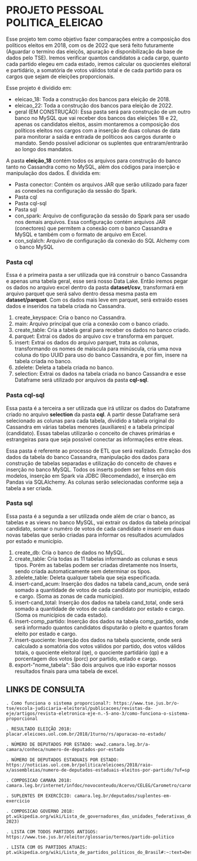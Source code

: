 # PROJETO PESSOAL POLITICA_ELEICAO

Esse projeto tem como objetivo fazer comparações entre a composição dos políticos eleitos em 2018, com os de 2022 que será feito futuramente (Aguardar o termíno das eleiçõs, apuração e disponibilização da base de dados pelo TSE).
Iremos verificar quantos candidatos a cada cargo, quanto cada partido elegeu em cada estado, iremos calcular os quocientes eleitoral e partidário, a somatória de votos válidos total e de cada partido para os cargos que sejam de eleições proporcionais.

Esse projeto é dividido em:
- eleicao_18: Toda a construção dos bancos para eleição de 2018.
- eleicao_22: Toda a construção dos bancos para eleição de 2022.
- geral (EM CONSTRUÇÃO): Essa pasta será para construção de um outro banco no MySQL que vai receber dos bancos das eleições 18 e 22, apenas os candidatos eleitos, assim montaremos a composição dos políticos eleitos nos cargos com a inserção de duas colunas de data para monitorar a saída e entrada de políticos aos cargos durante o mandato. Sendo possível adicionar os suplentes que entraram/entrarão ao longo dos mandatos.

A pasta __eleição_18__ contém todos os arquivos para construção do banco tanto no Cassandra como no MySQL, além dos códigos para inserção e manipulação dos dados. É dividida em:
- Pasta conector: Contém os arquivos JAR que serão utilizado para fazer as conexões na configuração da sessão do Spark.
- Pasta cql
- Pasta cql-sql
- Pasta sql
- con_spark: Arquivo de configuração da sessão do Spark para ser usado nos demais arquivos. Essa configuração contém arquivos JAR (conectores) que permitem a conexão com o banco Cassandra e MySQL e também com o formato de arquivo em Excel.
- con_sqlalch: Arquivo de configuração da conexão do SQL Alchemy com o banco MySQL

### Pasta __cql__
Essa é a primeira pasta a ser utilizada que irá construir o banco Cassandra e apenas uma tabela geral, esse será nosso Data Lake. Então iremos pegar os dados no arquivo excel dentro da pasta __dataset/csv__, transformará em arquivo parquet que será salvo dentro dessa mesma pasta em __dataset/parquet__. Com os dados mais leve em parquet, será extraído esses dados e inseridos na tabela criada no Cassandra.
 
1) create_keyspace: Cria o banco no Cassandra.
2) main: Arquivo principal que cria a conexão com o banco criado.
3) create_table: Cria a tabela geral para receber os dados no banco criado.
4) parquet: Extrai os dados do arquivo csv e transforma em parquet.
5) insert: Extrai os dados do arquivo parquet, trata as colunas, transformando os nomes de maíscula para minúscula, cria uma nova coluna do tipo UUID para uso do banco Cassandra, e por fim, insere na tabela criada no banco.
6) zdelete: Deleta a tabela criada no banco.
7) selection: Extrai os dados na tabela criada no banco Cassandra e esse Dataframe será utilizado por arquivos da pasta __cql-sql__.

### Pasta __cql-sql__
Essa pasta é a terceira a ser utilizada que irá utilizar os dados do Dataframe criado no arquivo __selection__ da pasta __cql__. A partir desse Dataframe será selecionado as colunas para cada tabela, dividido a tabela original do Cassandra em várias tabelas menores (auxiliares) e a tabela principal (candidato). Essas tabelas utilizarão o conceito de chaves primárias e estrangeiras para que seja possível conectar as informações entre eleas.

Essa pasta é referente ao processo de ETL que será realizado. Extração dos dados da tabela do banco Cassandra, manipulação dos dados para construção de tabelas separadas e utilização do conceito de chaves e inserção no banco MySQL. Todos os inserts podem ser feitos em dois modelos, inserção em Spark via JDBC (Recomendado), e inserção em Pandas via SQLAlchemy. As colunas serão selecionadas conforme seja a tabela a ser criada.


### Pasta __sql__
Essa pasta é a segunda a ser utilizada onde além de criar o banco, as tabelas e as views no banco MySQL, vai extrair os dados da tabela principal candidato, somar o numéro de votos de cada candidato e inserir em duas novas tabelas que serão criadas para informar os resultados acumulados por estado e município.

1) create_db: Cria o banco de dados no MySQL.
2) create_table: Cria todas as 11 tabelas informando as colunas e seus tipos. Porém as tabelas podem ser criadas diretamente nos Inserts, sendo criada automaticamente sem determinar os tipos.
3) zdelete_table: Deleta qualquer tabela que seja especificada.
4) insert-cand_acum: Inserção dos dados na tabela cand_acum, onde será somado a quantidade de votos de cada candidato por município, estado e cargo. (Soma as zonas de cada município).
5) insert-cand_total: Inserção dos dados na tabela cand_total, onde será somado a quantidade de votos de cada candidato por estado e cargo. (Soma os municípios de cada estado).
6) insert-comp_partido: Inserção dos dados na tabela comp_partido, onde será informado quantos candidatos disputarão o pleito e quantos foram eleito por estado e cargo.
7) insert-quociente: Inserção dos dados na tabela quociente, onde será calculado a somatória dos votos válidos por partido, dos votos válidos totais, o quociente eleitoral (qe), o quociente partidário (qp) e a porcentagem dos votos (porc) por partido, estado e cargo.
8) export-"nome_tabela": São dois arquivos que irão exportar nossos resultados finais para uma tabela de excel.






## LINKS DE CONSULTA

    . Como funciona o sistema proporcional?: https://www.tse.jus.br/o-tse/escola-judiciaria-eleitoral/publicacoes/revistas-da-eje/artigos/revista-eletronica-eje-n.-5-ano-3/como-funciona-o-sistema-proporcional

    . RESULTADO ELEIÇÃO 2018: placar.eleicoes.uol.com.br/2018/1turno/rs/apuracao-no-estado/

    . NÚMERO DE DEPUTADOS POR ESTADO: www2.camara.leg.br/a-camara/conheca/numero-de-deputados-por-estado

    . NÚMERO DE DEPUTADOS ESTADUAIS POR ESTADO: https://noticias.uol.com.br/politica/eleicoes/2018/raio-x/assembleias/numero-de-deputados-estaduais-eleitos-por-partido/?uf=sp

    . COMPOSICAO CAMARA 2018: camara.leg.br/internet/infdoc/novoconteudo/Acervo/CELEG/Carometro/carometro_legislatura56.pdf

    . SUPLENTES EM EXERCÍCIO: camara.leg.br/deputados/suplentes-em-exercicio

    . COMPOSICAO GOVERNO 2018: pt.wikipedia.org/wiki/Lista_de_governadores_das_unidades_federativas_do_Brasil_(2019–2023)

    . LISTA COM TODOS PARTIDOS ANTIGOS: https://www.tse.jus.br/eleitor/glossario/termos/partido-politico

    . LISTA COM OS PARTIDOS ATUAIS: pt.wikipedia.org/wiki/Lista_de_partidos_políticos_do_Brasil#:~:text=Desde%20fevereiro%20de%202022%2C%20o,Tribunal%20Superior%20Eleitoral%20(TSE).
